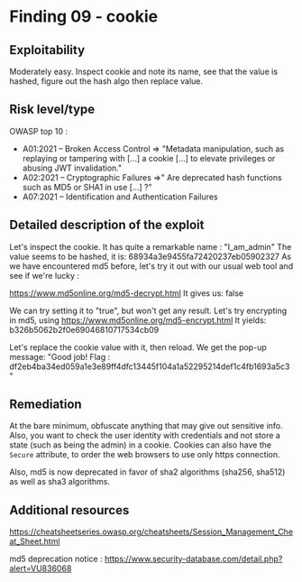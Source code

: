 # Finding 09 - cookie

## Exploitability
Moderately easy. Inspect cookie and note its name, see that the value is hashed, figure out the hash algo then replace value.

## Risk level/type
OWASP top 10 :
- A01:2021 – Broken Access Control
	=> "Metadata manipulation, such as replaying or tampering with [...] a cookie [...] to elevate privileges or abusing JWT invalidation."
- A02:2021 – Cryptographic Failures
	=>" Are deprecated hash functions such as MD5 or SHA1 in use [...] ?"
- A07:2021 – Identification and Authentication Failures

## Detailed description of the exploit
Let's inspect the cookie. It has quite a remarkable name : "I_am_admin"
The value seems to be hashed, it is:
68934a3e9455fa72420237eb05902327
As we have encountered md5 before, let's try it out with our usual web tool and see if we're lucky :
 
https://www.md5online.org/md5-decrypt.html
It gives us:
false

We can try setting it to "true", but won't get any result.
Let's try encrypting in md5, using
https://www.md5online.org/md5-encrypt.html
It yields:
b326b5062b2f0e69046810717534cb09

Let's replace the cookie value with it, then reload.
We get the pop-up message:
"Good job! Flag : df2eb4ba34ed059a1e3e89ff4dfc13445f104a1a52295214def1c4fb1693a5c3"

## Remediation

At the bare minimum, obfuscate anything that may give out sensitive info. Also, you want to check the user identity with credentials and not store a state (such as being the admin) in a cookie.
Cookies can also have the ```Secure``` attribute, to order the web browsers to use only https connection.

Also, md5 is now deprecated in favor of sha2 algorithms (sha256, sha512) as well as sha3 algorithms.

## Additional resources
https://cheatsheetseries.owasp.org/cheatsheets/Session_Management_Cheat_Sheet.html

md5 deprecation notice :
https://www.security-database.com/detail.php?alert=VU836068